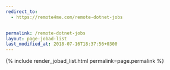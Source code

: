```yaml
---
redirect_to:
  - https://remote4me.com/remote-dotnet-jobs


permalink: /remote-dotnet-jobs
layout: page-jobad-list
last_modified_at: 2018-07-16T18:37:56+0300
---
```

{% include render_jobad_list.html permalink=page.permalink %}
